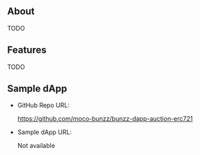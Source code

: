 ## About

TODO

## Features

TODO

## Sample dApp

- GitHub Repo URL: 

    https://github.com/moco-bunzz/bunzz-dapp-auction-erc721

- Sample dApp URL: 

    Not available
